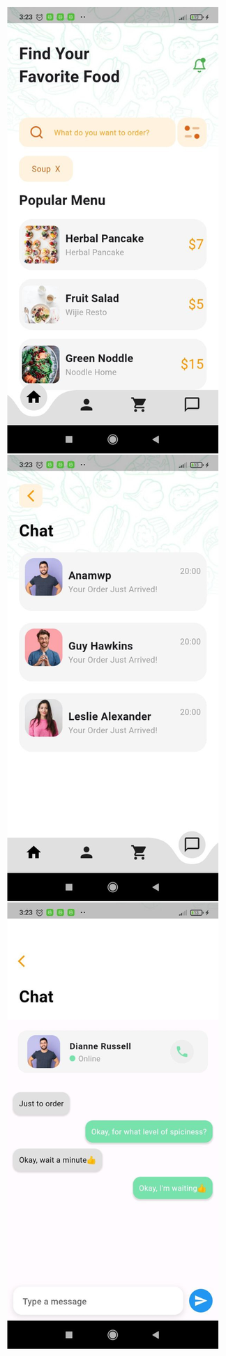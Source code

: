 ![food](assets/readmeImage/food1.jpg)
![food](assets/readmeImage/food2.jpg)
![food](assets/readmeImage/food3.jpg)